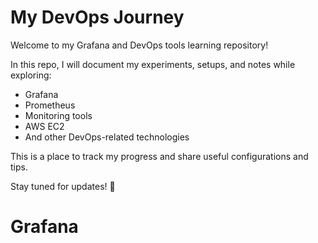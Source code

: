 # My DevOps Journey

Welcome to my Grafana and DevOps tools learning repository!

In this repo, I will document my experiments, setups, and notes while exploring:

- Grafana
- Prometheus
- Monitoring tools
- AWS EC2
- And other DevOps-related technologies

This is a place to track my progress and share useful configurations and tips.

Stay tuned for updates! 🚀
# Grafana

